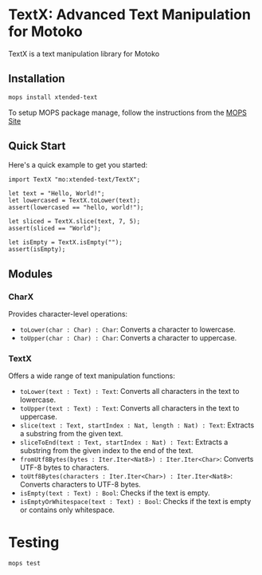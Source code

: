 # TextX: Advanced Text Manipulation for Motoko

TextX is a text manipulation library for Motoko

## Installation

```bash
mops install xtended-text
```

To setup MOPS package manage, follow the instructions from the
[MOPS Site](https://j4mwm-bqaaa-aaaam-qajbq-cai.ic0.app/)

## Quick Start

Here's a quick example to get you started:

```motoko
import TextX "mo:xtended-text/TextX";

let text = "Hello, World!";
let lowercased = TextX.toLower(text);
assert(lowercased == "hello, world!");

let sliced = TextX.slice(text, 7, 5);
assert(sliced == "World");

let isEmpty = TextX.isEmpty("");
assert(isEmpty);
```

## Modules

### CharX

Provides character-level operations:

- `toLower(char : Char) : Char`: Converts a character to lowercase.
- `toUpper(char : Char) : Char`: Converts a character to uppercase.

### TextX

Offers a wide range of text manipulation functions:

- `toLower(text : Text) : Text`: Converts all characters in the text to
  lowercase.
- `toUpper(text : Text) : Text`: Converts all characters in the text to
  uppercase.
- `slice(text : Text, startIndex : Nat, length : Nat) : Text`: Extracts a
  substring from the given text.
- `sliceToEnd(text : Text, startIndex : Nat) : Text`: Extracts a substring from
  the given index to the end of the text.
- `fromUtf8Bytes(bytes : Iter.Iter<Nat8>) : Iter.Iter<Char>`: Converts UTF-8
  bytes to characters.
- `toUtf8Bytes(characters : Iter.Iter<Char>) : Iter.Iter<Nat8>`: Converts
  characters to UTF-8 bytes.
- `isEmpty(text : Text) : Bool`: Checks if the text is empty.
- `isEmptyOrWhitespace(text : Text) : Bool`: Checks if the text is empty or
  contains only whitespace.

# Testing

```
mops test
```
